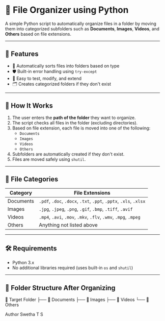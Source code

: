 # 📁 File Organizer using Python

A simple Python script to automatically organize files in a folder by moving them into categorized subfolders such as **Documents**, **Images**, **Videos**, and **Others** based on file extensions.

---

## 📌 Features

- 📄 Automatically sorts files into folders based on type
- 🛡️ Built-in error handling using `try-except`
- 🧪 Easy to test, modify, and extend
- 🗂️ Creates categorized folders if they don't exist

---

## 🚀 How It Works

1. The user enters the **path of the folder** they want to organize.
2. The script checks all files in the folder (excluding directories).
3. Based on file extension, each file is moved into one of the following:
   - `Documents`
   - `Images`
   - `Videos`
   - `Others`
4. Subfolders are automatically created if they don't exist.
5. Files are moved safely using `shutil`.

---

## 🧠 File Categories

| Category   | File Extensions |
|------------|-----------------|
| Documents  | `.pdf`, `.doc`, `.docx`, `.txt`, `.ppt`, `.pptx`, `.xls`, `.xlsx` |
| Images     | `.jpg`, `.jpeg`, `.png`, `.gif`, `.bmp`, `.tiff`, `.avif` |
| Videos     | `.mp4`, `.avi`, `.mov`, `.mkv`, `.flv`, `.wmv`, `.mpg`, `.mpeg` |
| Others     | Anything not listed above |

---

## 🛠️ Requirements

- Python 3.x
- No additional libraries required (uses built-in `os` and `shutil`)

---

## 📂 Folder Structure After Organizing

📁 Target Folder
├── 📁 Documents
├── 📁 Images
├── 📁 Videos
└── 📁 Others

Author
Swetha T S
